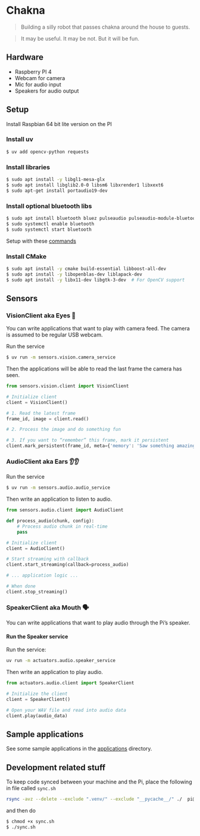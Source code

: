 
# Chakna

> Building a silly robot that passes chakna around the house to guests.

> It may be useful. It may be not. But it will be fun.

## Hardware
- Raspberry PI 4
- Webcam for camera
- Mic for audio input
- Speakers for audio output

## Setup
Install Raspbian 64 bit lite version on the PI

### Install uv
```bash
$ uv add opencv-python requests
```

### Install libraries
```bash
$ sudo apt install -y libgl1-mesa-glx
$ sudo apt install libglib2.0-0 libsm6 libxrender1 libxext6
$ sudo apt-get install portaudio19-dev
```

### Install optional bluetooth libs
```bash
$ sudo apt install bluetooth bluez pulseaudio pulseaudio-module-bluetooth
$ sudo systemctl enable bluetooth
$ sudo systemctl start bluetooth
```
Setup with these [commands](https://chatgpt.com/g/g-p-680af82a7bd8819190c61d2a9aeb0212-chakna/c/680cd12a-4b58-8004-bd95-946672da242e)

### Install CMake
```bash
$ sudo apt install -y cmake build-essential libboost-all-dev
$ sudo apt install -y libopenblas-dev liblapack-dev
$ sudo apt install -y libx11-dev libgtk-3-dev  # For OpenCV support
```

## Sensors


### VisionClient aka Eyes 👀

You can write applications that want to play with camera feed. The camera is assumed to be regular USB webcam.

Run the service
```bash
$ uv run -m sensors.vision.camera_service
```

Then the applications will be able to read the last frame the camera has seen. 

```python
from sensors.vision.client import VisionClient

# Initialize client
client = VisionClient()

# 1. Read the latest frame
frame_id, image = client.read()

# 2. Process the image and do something fun

# 3. If you want to “remember” this frame, mark it persistent
client.mark_persistent(frame_id, meta={'memory': 'Saw something amazing!'})
```

### AudioClient aka Ears 👂👂

Run the service
```bash
$ uv run -m sensors.audio.audio_service
```

Then write an application to listen to audio.
```python
from sensors.audio.client import AudioClient

def process_audio(chunk, config):
    # Process audio chunk in real-time
    pass

# Initialize client
client = AudioClient()

# Start streaming with callback
client.start_streaming(callback=process_audio)

# ... application logic ...

# When done
client.stop_streaming()
```

### SpeakerClient aka Mouth 🗣️

You can write applications that want to play audio through the Pi’s speaker.

#### Run the Speaker service

Run the service:

```bash
uv run -m actuators.audio.speaker_service
```
Then write an application to play audio.
```python
from actuators.audio.client import SpeakerClient

# Initialize the client
client = SpeakerClient()

# Open your WAV file and read into audio data
client.play(audio_data)

```


## Sample applications
See some sample applications in the [applications](./applications) directory.

## Development related stuff
To keep code synced between your machine and the Pi, place the following in file called `sync.sh`
```bash
rsync -avz --delete --exclude ".venv/" --exclude "__pycache__/" ./  pi@raspberrypi.local:/home/pi/chakna/
```

and then do
```bash
$ chmod +x sync.sh
$ ./sync.sh
```
